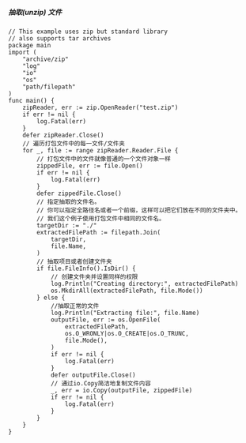 ##### 抽取(unzip) 文件
    // This example uses zip but standard library
    // also supports tar archives
    package main
    import (
        "archive/zip"
        "log"
        "io"
        "os"
        "path/filepath"
    )
    func main() {
        zipReader, err := zip.OpenReader("test.zip")
        if err != nil {
            log.Fatal(err)
        }
        defer zipReader.Close()
        // 遍历打包文件中的每一文件/文件夹
        for _, file := range zipReader.Reader.File {
            // 打包文件中的文件就像普通的一个文件对象一样
            zippedFile, err := file.Open()
            if err != nil {
                log.Fatal(err)
            }
            defer zippedFile.Close()
            // 指定抽取的文件名。
            // 你可以指定全路径名或者一个前缀，这样可以把它们放在不同的文件夹中。
            // 我们这个例子使用打包文件中相同的文件名。
            targetDir := "./"
            extractedFilePath := filepath.Join(
                targetDir,
                file.Name,
            )
            // 抽取项目或者创建文件夹
            if file.FileInfo().IsDir() {
                // 创建文件夹并设置同样的权限
                log.Println("Creating directory:", extractedFilePath)
                os.MkdirAll(extractedFilePath, file.Mode())
            } else {
                //抽取正常的文件
                log.Println("Extracting file:", file.Name)
                outputFile, err := os.OpenFile(
                    extractedFilePath,
                    os.O_WRONLY|os.O_CREATE|os.O_TRUNC,
                    file.Mode(),
                )
                if err != nil {
                    log.Fatal(err)
                }
                defer outputFile.Close()
                // 通过io.Copy简洁地复制文件内容
                _, err = io.Copy(outputFile, zippedFile)
                if err != nil {
                    log.Fatal(err)
                }
            }
        }
    }